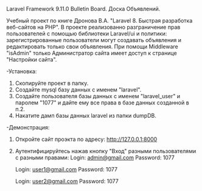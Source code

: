 Laravel Framework 9.11.0
Bulletin Board. Доска Объявлений.

Учебный проект по книге Дронова В.А. "Laravel 8. Быстрая разработка веб-сайтов на PHP".
В проекте реализованно разграничение прав пользователей с помощью библиотеки Laravel/ui и политики: зарегистрированные пользователи могут создавать объявления и редактировать только свои объявления.
При помощи Middleware "isAdmin" только Администратор сайта имеет доступ к странице "Настройки сайта".

-Установка:
1. Скопируйте проект в папку.
2. Создайте mysql базу данных с именем "laravel".
3. Создайте пользователя базы данных с именем "laravel_user" и паролем "1077" и дайте ему все права в базе данных созданной в п.2.
4. Накатите дамп базы данных laravel из папки dumpDB.

-Демонстрация:
1. Откройте сайт проэкта по адресу:
	http://127.0.0.1:8000
2. Аутентифицируйтесь нажав кнопку "Вход" разными пользователями с разными правами:
	Login: admin@gmail.com
	Password: 1077

	Login: user1@gmail.com
	Password: 1077

	Login: user2@gmail.com
	Password: 1077